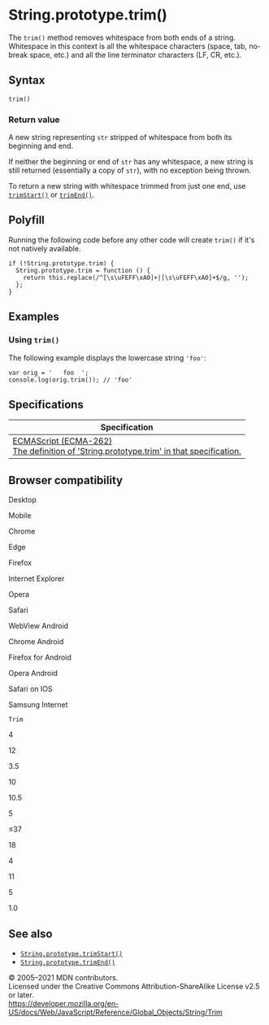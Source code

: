 # String.prototype.trim()

The `trim()` method removes whitespace from both ends of a string. Whitespace in this context is all the whitespace characters (space, tab, no-break space, etc.) and all the line terminator characters (LF, CR, etc.).

## Syntax

    trim()

### Return value

A new string representing `str` stripped of whitespace from both its beginning and end.

If neither the beginning or end of `str` has any whitespace, a new string is still returned (essentially a copy of `str`), with no exception being thrown.

To return a new string with whitespace trimmed from just one end, use [`trimStart()`](trimstart) or [`trimEnd()`](trimend).

## Polyfill

Running the following code before any other code will create `trim()` if it's not natively available.

    if (!String.prototype.trim) {
      String.prototype.trim = function () {
        return this.replace(/^[\s\uFEFF\xA0]+|[\s\uFEFF\xA0]+$/g, '');
      };
    }

## Examples

### Using `trim()`

The following example displays the lowercase string `'foo'`:

    var orig = '   foo  ';
    console.log(orig.trim()); // 'foo'

## Specifications

<table><thead><tr class="header"><th>Specification</th></tr></thead><tbody><tr class="odd"><td><a href="https://tc39.es/ecma262/#sec-string.prototype.trim">ECMAScript (ECMA-262)<br />
<span class="small">The definition of 'String.prototype.trim' in that specification.</span></a></td></tr></tbody></table>

## Browser compatibility

Desktop

Mobile

Chrome

Edge

Firefox

Internet Explorer

Opera

Safari

WebView Android

Chrome Android

Firefox for Android

Opera Android

Safari on IOS

Samsung Internet

`Trim`

4

12

3.5

10

10.5

5

≤37

18

4

11

5

1.0

## See also

-   [`String.prototype.trimStart()`](trimstart)
-   [`String.prototype.trimEnd()`](trimend)

© 2005–2021 MDN contributors.  
Licensed under the Creative Commons Attribution-ShareAlike License v2.5 or later.  
<a href="https://developer.mozilla.org/en-US/docs/Web/JavaScript/Reference/Global_Objects/String/Trim" class="_attribution-link">https://developer.mozilla.org/en-US/docs/Web/JavaScript/Reference/Global_Objects/String/Trim</a>
